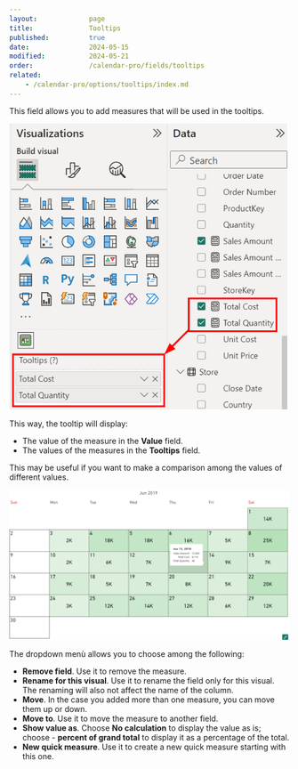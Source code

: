 ```yaml
---
layout:             page
title:              Tooltips
published:          true
date:               2024-05-15
modified:           2024-05-21
order:              /calendar-pro/fields/tooltips
related:
    - /calendar-pro/options/tooltips/index.md
---
```

This field allows you to add measures that will be used in the tooltips.

<img src="images/tooltips-field.png" width="500" alt="The tooltips in Calendar pro">

This way, the tooltip will display:
- The value of the measure in the **Value** field.
- The values of the measures in the **Tooltips** field.

This may be useful if you want to make a comparison among the values of different values.

<img src="images/tooltips-values.png" width="800" alt="The tooltips in Calendar pro">

The dropdown menù allows you to choose among the following:
- **Remove field**. Use it to remove the measure.
- **Rename for this visual**. Use it to rename the field only for this visual. The renaming will also not affect the name of the column.
- **Move**. In the case you added more than one measure, you can move them up or down.
- **Move to**. Use it to move the measure to another field.
- **Show value as**. Choose **No calculation** to display the value as is; choose - **percent of grand total** to display it as a percentage of the total.
- **New quick measure**. Use it to create a new quick measure starting with this one.